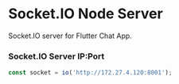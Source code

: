 # Socket.IO Node Server

Socket.IO server for Flutter Chat App.

### Socket.IO Server IP:Port

```javascript
const socket = io('http://172.27.4.120:8001');
